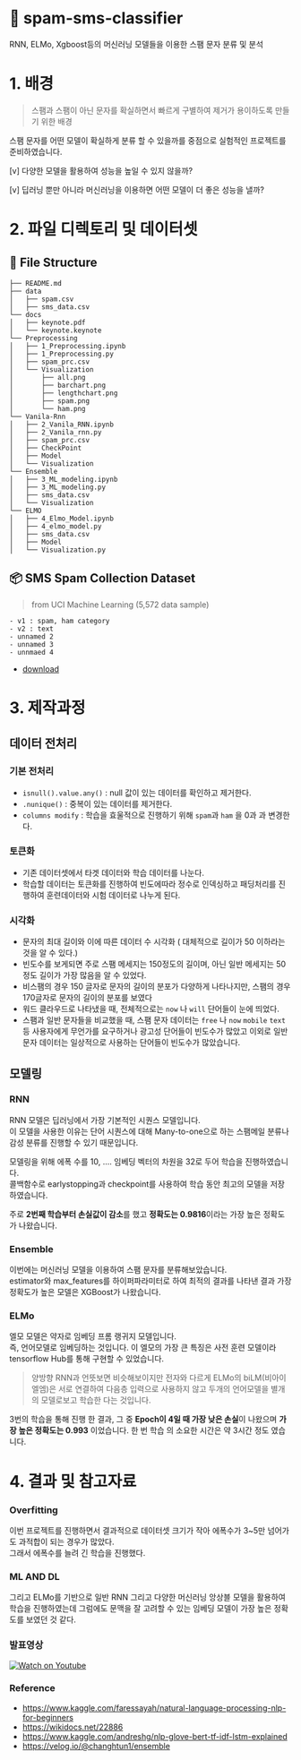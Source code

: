 # 💬 spam-sms-classifier
RNN, ELMo, Xgboost등의 머신러닝 모델들을 이용한 스팸 문자 분류 및 분석

# 1. 배경

> 스팸과 스팸이 아닌 문자를 확실하면서 빠르게 구별하여 제거가 용이하도록 만들기 위한 배경

스팸 문자를 어떤 모델이 확실하게 분류 할 수 있을까를 중점으로 실험적인 프로젝트를 준비하였습니다.

[v] 다양한 모델을 활용하여 성능을 높일 수 있지 않을까?

[v] 딥러닝 뿐만 아니라 머신러닝을 이용하면 어떤 모델이 더 좋은 성능을 낼까?

# 2. 파일 디렉토리 및 데이터셋
## 📂 File Structure
```
├── README.md
├── data
│   ├── spam.csv
│   ├── sms_data.csv
└── docs
│   ├── keynote.pdf
│   └── keynote.keynote
└── Preprocessing
│   ├── 1_Preprocessing.ipynb
│   ├── 1_Preprocessing.py
│   ├── spam_prc.csv
│   └── Visualization
│       ├── all.png
│       ├── barchart.png
│       ├── lengthchart.png
│       ├── spam.png
│       └── ham.png
└── Vanila-Rnn
│   ├── 2_Vanila_RNN.ipynb
│   ├── 2_Vanila_rnn.py
│   ├── spam_prc.csv
│   ├── CheckPoint
│   ├── Model
│   └── Visualization
└── Ensemble
│   ├── 3_ML_modeling.ipynb
│   ├── 3_ML_modeling.py
│   ├── sms_data.csv
│   └── Visualization
└── ELMO
│   ├── 4_Elmo_Model.ipynb
│   ├── 4_elmo_model.py
│   ├── sms_data.csv
│   ├── Model
│   └── Visualization.py
```

## 📦 SMS Spam Collection Dataset
> from UCI Machine Learning (5,572 data sample)

```
- v1 : spam, ham category
- v2 : text
- unnamed 2
- unnamed 3
- unnmaed 4
```
- [download](https://www.kaggle.com/uciml/sms-spam-collection-dataset)



# 3. 제작과정
## 데이터 전처리
### 기본 전처리
- `isnull().value.any()` : null 값이 있는 데이터를 확인하고 제거한다.
- `.nunique()` : 중복이 있는 데이터를 제거한다.
- `columns modify` : 학습을 효울적으로 진행하기 위해 `spam`과 `ham` 을 0과 과 변경한다.
### 토큰화
- 기존 데이터셋에서 타겟 데이터와 학습 데이터를 나눈다.
- 학습할 데이터는 토큰화를 진행하여 빈도에따라 정수로 인덱싱하고 패딩처리를 진행하여 훈련데이터와 시험 데이터로 나누게 된다.

### 시각화

- 문자의 최대 길이와 이에 따른 데이터 수 시각화 ( 대체적으로 길이가 50 이하라는 것을 알 수 있다.)
- 빈도수를 보게되면 주로 스팸 메세지는 150정도의 길이며, 아닌 일반 메세지는 50정도 길이가 가장 많음을 알 수 있었다.
- 비스팸의 경우 150 글자로 문자의 길이의 분포가 다양하게 나타나지만, 스팸의 경우 170글자로 문자의 길이의 분포를 보였다
- 워드 클라우드로 나타냈을 때, 전체적으로는 `now` 나 `will` 단어들이 눈에 띄었다.
- 스팸과 일반 문자들을 비교했을 때, 스팸 문자 데이터는 `free` 나 `now` `mobile` `text` 등 사용자에게 무언가를 요구하거나 광고성 단어들이 빈도수가 많았고 이외로 일반 문자 데이터는 일상적으로 사용하는 단어들이 빈도수가 많았습니다.

## 모델링
### RNN
RNN 모델은 딥러닝에서 가장 기본적인 시퀀스 모델입니다. \
이 모델을 사용한 이유는 단어 시퀀스에 대해 Many-to-one으로 하는 스팸메일 분류나 감성 분류를 진행할 수 있기 때문입니다.


모델링을 위해 에폭 수를 10, …. 임베딩 벡터의 차원을 32로 두어 학습을 진행하였습니다.\
콜백함수로 earlystopping과 checkpoint를 사용하여 학습 동안 최고의 모델을 저장하였습니다.

주로 **2번째 학습부터 손실값이 감소**를 했고 **정확도는 0.9816**이라는 가장 높은 정확도가 나왔습니다.

### Ensemble
이번에는 머신러닝 모델을 이용하여 스팸 문자를 분류해보았습니다.\
estimator와 max_features를 하이퍼파라미터로 하여 최적의 결과를 나타낸 결과 가장 정확도가 높은 모델은 XGBoost가 나왔습니다. 

### ELMo
엘모 모델은 약자로 임베딩 프롬 랭귀지 모델입니다.\
즉, 언어모델로 임베딩하는 것입니다. 이 엘모의 가장 큰 특징은 사전 훈련 모델이라 tensorflow Hub를 통해 구현할 수 있었습니다.

> 양방향 RNN과 언뜻보면 비슷해보이지만 전자와 다르게 ELMo의 biLM(비아이엘엠)은 서로 연결하여 다음층 입력으로 사용하지 않고 두개의 언어모델을 별개의 모델로보고 학습한 다는 것입니다. 

3번의 학습을 통해 진행 한 결과, 그 중 **Epoch이 4일 때 가장 낮은 손실**이 나왔으며 **가장 높은 정확도는 0.993** 이었습니다. 한 번 학습 의 소요한 시간은 약 3시간 정도 였습니다.

# 4. 결과 및 참고자료 
### Overfitting
이번 프로젝트를 진행하면서 결과적으로 데이터셋 크기가 작아 에폭수가 3~5만 넘어가도 과적합이 되는 경우가 많았다.\
 그래서 에폭수를 늘려 긴 학습을 진행했다.

### ML AND DL
그리고  ELMo를 기반으로 일반 RNN 그리고 다양한 머신러닝 앙상블 모델을 활용하여 학습을 진행하였는데 그럼에도 문맥을 잘 고려할 수 있는 임베딩 모델이 가장 높은 정확도를 보였던 것 같다.

### 발표영상
[![Watch on Youtube](https://user-images.githubusercontent.com/55238671/137104956-28e5f689-b52a-4be9-bce0-85608a517ba8.png)](https://www.youtube.com/watch?v=Z_UMSz2yWwY)

### Reference
- https://www.kaggle.com/faressayah/natural-language-processing-nlp-for-beginners
- https://wikidocs.net/22886
- https://www.kaggle.com/andreshg/nlp-glove-bert-tf-idf-lstm-explained
- https://velog.io/@changhtun1/ensemble
